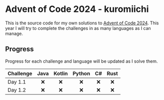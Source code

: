 # Advent of Code 2024 - kuromiichi


This is the source code for my own solutions to [Advent of Code 2024](https://adventofcode.com/2024). This year I will try to complete the challenges in as many languages as I can manage.

## Progress

Progress for each challenge and language will be updated as I solve them.

| Challenge | Java  | Kotlin | Python |  C#   | Rust  |
| --------- | :---: | :----: | :----: | :---: | :---: |
| Day 1.1   |   ❌   |   ❌    |   ❌    |   ❌   |   ❌   |
| Day 1.2   |   ❌   |   ❌    |   ❌    |   ❌   |   ❌   |
